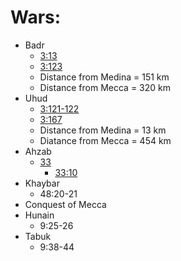 # Wars:

- Badr
    - [3:13](https://quran.com/3/13)
    - [3:123](https://quran.com/3/123)
    - Distance from Medina = 151 km
    - Distance from Mecca = 320 km
- Uhud
    - [3:121-122](https://quran.com/3/121)
    - [3:167](https://quran.com/3/167)
    - Distance from Medina = 13 km
    - Diatance from Mecca = 454 km
- Ahzab
    - [33](https://quran.com/33)
        - [33:10](https://quran.com/33/10)
- Khaybar
    - 48:20-21
- Conquest of Mecca
- Hunain
    - 9:25-26
- Tabuk
    - 9:38-44
